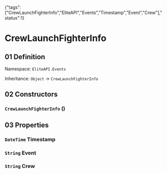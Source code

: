 {"tags":["CrewLaunchFighterInfo","EliteAPI","Events","Timestamp","Event","Crew"],"status":1}

# CrewLaunchFighterInfo

## 01 Definition

Namespace: `EliteAPI.Events`

Inheritance: `Object` → `CrewLaunchFighterInfo`

## 02 Constructors

### `CrewLaunchFighterInfo` ()

## 03 Properties

### `DateTime` Timestamp

### `String` Event

### `String` Crew

